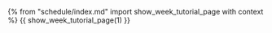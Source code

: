 {% from "schedule/index.md" import show_week_tutorial_page with context %}
{{ show_week_tutorial_page(1) }}
